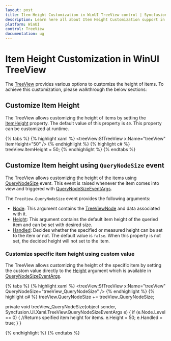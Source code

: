 ```yaml
---
layout: post
title: Item Height Customization in WinUI TreeView control | Syncfusion®
description: Learn here all about Item Height Customization support in Syncfusion® WinUI TreeView(SfTreeView) control and more.
platform: WinUI
control: TreeView
documentation: ug
---
```


# Item Height Customization in WinUI TreeView

The [TreeView](https://help.syncfusion.com/cr/winui/Syncfusion.UI.Xaml.TreeView.SfTreeView.html) provides various options to customize the height of items. To achieve this customization, please walkthrough the below sections:

## Customize Item Height

The TreeView allows customizing the height of items by setting the [ItemHeight](https://help.syncfusion.com/cr/winui/Syncfusion.UI.Xaml.TreeView.SfTreeView.html#Syncfusion_UI_Xaml_TreeView_SfTreeView_ItemHeight) property. The default value of this property is `40`. This property can be customized at runtime.

{% tabs %}
{% highlight xaml %}
<treeView:SfTreeView x:Name="treeView" ItemHeight="50" />
{% endhighlight %}
{% highlight c# %}
treeView.ItemHeight = 50;
{% endhighlight %}
{% endtabs %}

## Customize Item height using `QueryNodeSize` event
 The TreeView allows customizing the height of the items using [QueryNodeSize](https://help.syncfusion.com/cr/winui/Syncfusion.UI.Xaml.TreeView.SfTreeView.html#Syncfusion_UI_Xaml_TreeView_SfTreeView_QueryNodeSize) event. This event is raised whenever the item comes into view and triggered with [QueryNodeSizeEventArgs](https://help.syncfusion.com/cr/winui/Syncfusion.UI.Xaml.TreeView.QueryNodeSizeEventArgs.html).

The `TreeView.QueryNodeSize` event provides the following arguments:
 
 * [Node](https://help.syncfusion.com/cr/winui/Syncfusion.UI.Xaml.TreeView.QueryNodeSizeEventArgs.html#Syncfusion_UI_Xaml_TreeView_QueryNodeSizeEventArgs_Node): This argument contains the [TreeViewNode](https://help.syncfusion.com/cr/winui/Syncfusion.UI.Xaml.TreeView.TreeViewNode.html) and data associated with it.
 * [Height](https://help.syncfusion.com/cr/winui/Syncfusion.UI.Xaml.TreeView.QueryNodeSizeEventArgs.html#Syncfusion_UI_Xaml_TreeView_QueryNodeSizeEventArgs_Height): This argument contains the default item height of the queried item and can be set with desired size.
 * [Handled](https://help.syncfusion.com/cr/winui/Syncfusion.UI.Xaml.TreeView.QueryNodeSizeEventArgs.html#Syncfusion_UI_Xaml_TreeView_QueryNodeSizeEventArgs_Handled): Decides whether the specified or measured height can be set to the item or not. The default value is `false`. When this property is not set, the decided height will not set to the item.

### Customize specific item height using custom value

The TreeView allows customizing the height of the specific item by setting the custom value directly to the [Height](https://help.syncfusion.com/cr/winui/Syncfusion.UI.Xaml.TreeView.QueryNodeSizeEventArgs.html#Syncfusion_UI_Xaml_TreeView_QueryNodeSizeEventArgs_Height) argument which is available in [QueryNodeSizeEventArgs](https://help.syncfusion.com/cr/winui/Syncfusion.UI.Xaml.TreeView.QueryNodeSizeEventArgs.html).

{% tabs %}
{% highlight xaml %}
<treeView:SfTreeView x:Name="treeView"
                       QueryNodeSize="treeView_QueryNodeSize"    />
{% endhighlight %}
{% highlight c# %}
treeView.QueryNodeSize += treeView_QueryNodeSize;

private void treeView_QueryNodeSize(object sender, Syncfusion.UI.Xaml.TreeView.QueryNodeSizeEventArgs e)
{
    if (e.Node.Level == 0)
    {
        //Returns speified item height for items.
        e.Height = 50;
        e.Handled = true;
    }
}

{% endhighlight %}
{% endtabs %}
